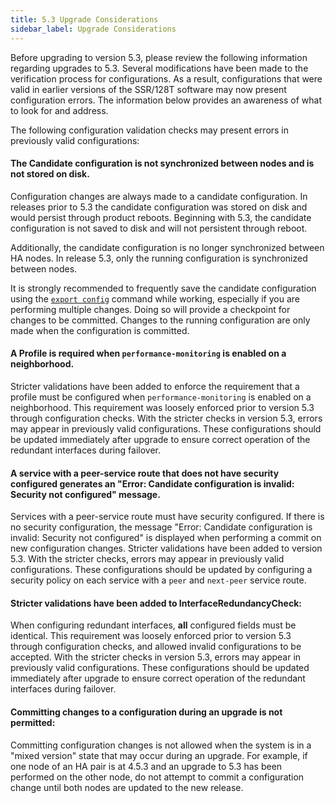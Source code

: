 ```yaml
---
title: 5.3 Upgrade Considerations
sidebar_label: Upgrade Considerations
---
```

Before upgrading to version 5.3, please review the following information regarding upgrades to 5.3. Several modifications have been made to the verification process for configurations. As a result, configurations that were valid in earlier versions of the SSR/128T software may now present configuration errors. The information below provides an awareness of what to look for and address. 

The following configuration validation checks may present errors in previously valid configurations:

#### The Candidate configuration is not synchronized between nodes and is not stored on disk.

Configuration changes are always made to a candidate configuration. In releases prior to 5.3 the candidate configuration was stored on disk and would persist through product reboots. Beginning with 5.3, the candidate configuration is not saved to disk and will not persistent through reboot. 

Additionally, the candidate configuration is no longer synchronized between HA nodes. In release 5.3, only the running configuration is synchronized between nodes. 

It is strongly recommended to frequently save the candidate configuration using the [`export config`](cli_reference.md/#export-config) command while working, especially if you are performing multiple changes. Doing so will provide a checkpoint for changes to be committed. Changes to the running configuration are only made when the configuration is committed.  

#### A Profile is required when `performance-monitoring` is enabled on a neighborhood. 

Stricter validations have been added to enforce the requirement that a profile must be configured when `performance-monitoring` is enabled on a neighborhood. This requirement was loosely enforced prior to version 5.3 through configuration checks. With the stricter checks in version 5.3, errors may appear in previously valid configurations. These configurations should be updated immediately after upgrade to ensure correct operation of the redundant interfaces during failover.

#### A service with a peer-service route that does not have security configured generates an "Error: Candidate configuration is invalid: Security not configured" message.

Services with a peer-service route must have security configured. If there is no security configuration, the message "Error: Candidate configuration is invalid: Security not configured" is displayed when performing a commit on new configuration changes. Stricter validations have been added to version 5.3. With the stricter checks, errors may appear in previously valid configurations. These configurations should be updated by configuring a security policy on each service with a `peer` and `next-peer` service route.

#### Stricter validations have been added to InterfaceRedundancyCheck: 

When configuring redundant interfaces, **all** configured fields must be identical. This requirement was loosely enforced prior to version 5.3 through configuration checks, and allowed invalid configurations to be accepted. With the stricter checks in version 5.3, errors may appear in previously valid configurations. These configurations should be updated immediately after upgrade to ensure correct operation of the redundant interfaces during failover.

#### Committing changes to a configuration during an upgrade is not permitted: 

Committing configuration changes is not allowed when the system is in a "mixed version" state that may occur during an upgrade. For example, if one node of an HA pair is at 4.5.3 and an upgrade to 5.3 has been performed on the other node, do not attempt to commit a configuration change until both nodes are updated to the new release.

